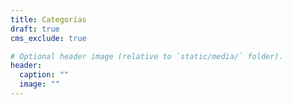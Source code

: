 ```yaml
---
title: Categorías
draft: true
cms_exclude: true

# Optional header image (relative to `static/media/` folder).
header:
  caption: ""
  image: ""
---
```

